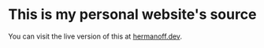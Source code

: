 # This is my personal website's source

You can visit the live version of this at [hermanoff.dev](https://hermanoff.dev).
